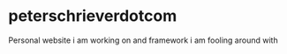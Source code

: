 peterschrieverdotcom
====================

Personal website i am working on and framework i am fooling around with
